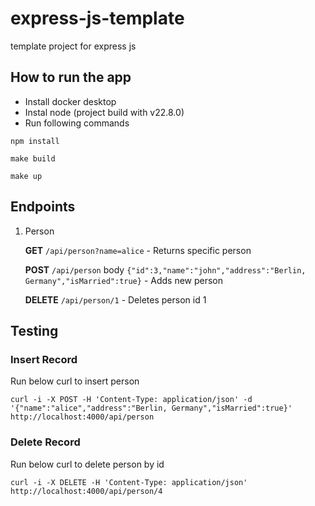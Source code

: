 # express-js-template
template project for express js


## How to run the app
- Install docker desktop
- Instal node (project build with v22.8.0)
- Run following commands

```
npm install

make build

make up
```

## Endpoints
1. Person

   **GET** `/api/person?name=alice` - Returns specific person

   **POST** `/api/person` body `{"id":3,"name":"john","address":"Berlin, Germany","isMarried":true}` - Adds new person

   **DELETE** `/api/person/1` - Deletes person id 1

## Testing
### Insert Record
Run below curl to insert person
```
curl -i -X POST -H 'Content-Type: application/json' -d '{"name":"alice","address":"Berlin, Germany","isMarried":true}' http://localhost:4000/api/person
```

### Delete Record
Run below curl to delete person by id
```
curl -i -X DELETE -H 'Content-Type: application/json' http://localhost:4000/api/person/4
```
